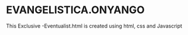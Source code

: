 # EVANGELISTICA.ONYANGO
This Exclusive -Eventualist.html is created using html, css and Javascript 
